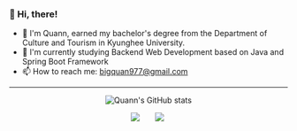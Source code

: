 

  ### 👋 Hi, there!
  - 🌱 I'm Quann, earned my bachelor's degree from the Department of Culture and Tourism in Kyunghee University.
  - 💬 I'm currently studying Backend Web Development based on Java and Spring Boot Framework
  - 📫 How to reach me: bigquan977@gmail.com
  
<div align="center">


<hr>
  
![Quann's GitHub stats](https://github-readme-stats.vercel.app/api?username=bigquann97&show_icons=true&theme=merko)
  
<img src="https://img.shields.io/badge/Java-007396?style=flat-square&logo=Java&logoColor=#007396" style="height : auto; margin-left : 10px; margin-right : 10px;"/>&nbsp;
<img src="https://img.shields.io/badge/SpringBoot-6DB33F?style=flat-square&logo=SpringBoot&logoColor=white" style="height : auto; margin-left : 10px; margin-right : 10px;"/></a>&nbsp;


</div>
  
<!--
**bigquann97/bigquann97** is a ✨ _special_ ✨ repository because its `README.md` (this file) appears on your GitHub profile.
<img src="https://img.shields.io/badge/MySQL-4479A1?style=flat-square&logo=MySQL&logoColor=white" style="height : auto; margin-left : 10px; margin-right : 10px;"/></a>&nbsp;
Here are some ideas to get you started:

- 🔭 I’m currently working on ...
- 🌱 I’m currently learning ...
- 👯 I’m looking to collaborate on ...
- 🤔 I’m looking for help with ...
- 💬 Ask me about ...
- 📫 How to reach me: ...
- 😄 Pronouns: ...
- ⚡ Fun fact: ...
-->
